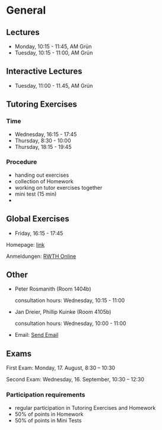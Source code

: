 # General

## Lectures

- Monday, 10:15 - 11:45, AM Grün
- Tuesday, 10:15 - 11:00, AM Grün

## Interactive Lectures

- Tuesday, 11:00 - 11.45, AM Grün

## Tutoring Exercises

### Time

- Wednesday, 16:15 - 17:45
- Thursday, 8:30 - 10:00
- Thursday, 18:15 - 19:45

### Procedure

- handing out exercises
- collection of Homework
- working on tutor exercises together
- mini test (15 min)
- 

## Global Exercises

- Friday, 16:15 - 17:45

Homepage: [link](https://tcs.rwth-aachen.de/lehre/FSAP/SS2020)

Anmeldungen: [RWTH Online](https://online.rwth-aachen.de)

## Other

- Peter Rosmanith (Room 1404b)

  consultation hours: Wednesday, 10:15 - 11:00

- Jan Dreier, Phillip Kuinke (Room 4105b)

  consultation hours: Wednesday, 10:00 - 11:00

- Email: [Send Email](mailto://tcs-teaching@cs.rwth-aachen.de)

## Exams

First Exam: Monday, 17. August, 8:30 – 10:30

Second Exam: Wednesday, 16. September, 10:30 – 12:30

### Participation requirements

- regular participation in Tutoring Exercises and Homework
- 50% of points in Homework
- 50% of points in Mini Tests